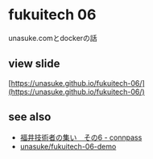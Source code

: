 # fukuitech 06
unasuke.comとdockerの話

## view slide
[https://unasuke.github.io/fukuitech-06/](https://unasuke.github.io/fukuitech-06/)

## see also
- [福井技術者の集い　その6 - connpass](http://connpass.com/event/32487/)
- [unasuke/fukuitech-06-demo](https://github.com/unasuke/fukuitech-06-demo)
